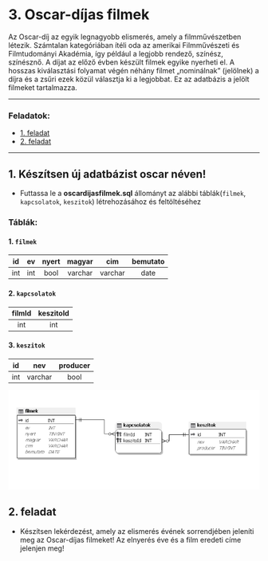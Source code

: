 # 3. Oscar-díjas filmek 

Az Oscar-díj az egyik legnagyobb elismerés, amely a filmművészetben létezik. Számtalan
kategóriában ítéli oda az amerikai Filmművészeti és Filmtudományi Akadémia, így például a
legjobb rendező, színész, színésznő. A díjat az előző évben készült filmek egyike nyerheti el.
A hosszas kiválasztási folyamat végén néhány filmet „nominálnak” (jelölnek) a díjra és a zsűri
ezek közül választja ki a legjobbat. Ez az adatbázis a jelölt filmeket tartalmazza. 

---
### Feladatok:
- [1. feladat](#1-készítsen-új-adatbázist-oscar-néven)
- [2. feladat](#2-feladat)


---
## 1. Készítsen új adatbázist oscar néven!
- Futtassa le a **oscardijasfilmek.sql** állományt az alábbi táblák(`filmek`, `kapcsolatok`, `keszitok`) létrehozásához és feltöltéséhez

### Táblák:
#### 1. `filmek`

| id  | ev  | nyert | magyar  | cim     | bemutato |
| :-: | :-: | :---: | :-----: | :-----: | :------: |
| int | int | bool  | varchar | varchar | date     |

#### 2. `kapcsolatok`

| filmId | keszitoId |
| :----: | :-------: |
| int    | int       |

#### 3. `keszitok`

| id  | nev     | producer |
| :-: | :-----: | :------: |
| int | varchar | bool     |

![táblák](oscardijabra_javitott.png)

## 2. feladat
- Készítsen lekérdezést, amely az elismerés évének sorrendjében jeleníti meg az Oscar-díjas
filmeket! Az elnyerés éve és a film eredeti címe jelenjen meg! 
